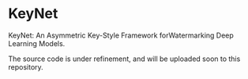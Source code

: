 # KeyNet
KeyNet: An Asymmetric Key-Style Framework forWatermarking Deep Learning Models.

The source code is under refinement, and will be uploaded soon to this repository.
